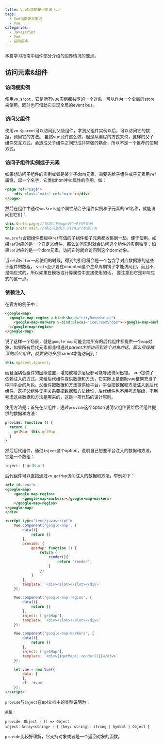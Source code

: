 ```yaml
---
title: Vue指南的要点笔记（九）
tags:
  - Vue指南要点笔记
  - Vue
categories:
  - Javascript
  - Vue
  - 指南要点
---
```


本篇学习指南中组件部分介绍的边界情况的要点。

<!-- more -->


## 访问元素&组件

### 访问根实例
使用`vm.$root`，它是所有vue实例都共享的一个对象，可以作为一个全局的store来使用，同时也可借助它实现全局的event bus。

### 访问父组件
使用`vm.$parent`可以访问到父级组件，拿到父组件实例以后，可以访问它的数据，调用它的方法。 虽然vue允许这么做，但是从编程的方式来说，这样的父子组件交互方式，会造成父子组件之间形成非常强的耦合，所以不是一个推荐的使用方式。

### 访问子组件实例或子元素
如果想访问子组件的实例或者是某个子dom元素，需要先给子组件或子元素用`ref`属性，起一个名字，它类似html中id属性的作用，如：
```html
<page ref="page">
    <div class="main" ref="main"></div>
</page>
```
然后在组件中通过`vm.$refs`这个属性结合子组件实例和子元素的ref名称，就能访问到它们：
```js
this.$refs.page;//将访问到page这个子组件实例
this.$refs.main;//将访问到div.main这个dom元素
```
`vm.$refs`会把组件模板中`ref`有值的子组件和子元素都收集到一起，便于使用，如果`ref`对应的是一个自定义组件，那么访问它时就会访问这个组件的实例独享；如果`ref`对应的是一个dom元素，访问它时就会访问到这个dom对象。

当`ref`和`v-for`一起使用的时候，得到的引用将会是一个包含了对应数据源的这些子组件的数组。 `$refs`至少要在mounted这个生命周期钩子才能访问到，而且不是响应式的，所以如果在模板或计算属性中直接使用的话， 要注意到它是非响应式的这一点。

### 依赖注入
在官方的例子中：
```html
<google-map>
  <google-map-region v-bind:shape="cityBoundaries">
    <google-map-markers v-bind:places="iceCreamShops"></google-map-markers>
  </google-map-region>
</google-map>
```
说了这样一个场景，就是`google-map`可能会给所有的后代组件都提供一个`map`对象，如果所有后代元素都非得通过$parent才能访问到这个对象的话，那么层级越深的后代组件，就要使用多层$parent才能访问到：
```js
this.$parent.$parent;
```
而且强耦合组件的层级位置，增加或减少层级都可能导致访问出错。 vue提供了依赖注入的方式，来给后代组件提供数据和方法，它实际上是借助vue框架充当了中间平台的角色，父组件把数据和方法提供给平台，平台把数据和方法注入到后代组件，这样父组件无需关系要把数据和方法给谁，后代组件也不用考虑层级，不用考虑这些数据和方法是哪来的，这是一项代码的设计原则。

使用方法是：首先在父组件，通过`provide`这个option说明父组件要给后代组件提供的数据和方法：
```js
provide: function () {
  return {
    getMap: this.getMap
  }
}
```
然后后代组件，通过`inject`这个option，说明自己想要平台注入的数据和方法，它是一个数组：
```js
inject: ['getMap']
```
后代组件可以直接通过`vm.getMap`访问注入的数据和方法，举例如下：
```html
<div id="vue">
<google-map>
    <google-map-region>
        <google-map-markers></google-map-markers>
    </google-map-region>
</google-map>
</div>

<script type="text/javascript">
    Vue.component('google-map', {
        data(){
            return {}
        },
        provide: {
            getMap: function () {
                return {
                    render(){
                        return 'render';
                    }
                };
            }
        },
        template: `<div><slot></slot></div>`
    });

    Vue.component('google-map-region', {
        data(){
            return {}
        },
        inject: ['getMap'],
        template: `<div><slot></slot></div>`
    });

    Vue.component('google-map-markers', {
        data(){
            return {}
        },
        inject: ['getMap'],
        template: `<div>{{getMap().render()}}</div>`
    });

    let vue = new Vue({
        data: {
        },
        el: '#vue'
    });
</script>
```

`provide`与`inject`在api文档中的类型说明为：
```
类型：

provide：Object | () => Object
inject：Array<string> | { [key: string]: string | Symbol | Object }
```
`provide`比较好理解，它支持对象或者是一个返回对象的函数。

